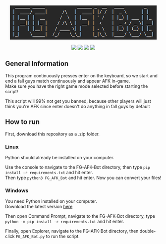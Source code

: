 <p align="center">
  <img src="./logo.png">
</p>

<p align="center">
  <img src="https://img.shields.io/badge/Made%20with-Python-1f425f.svg?style=plastic&logo=python&color=3c7cae&labelColor=ffd841&logoColor=3c7cae">
  <img src="https://img.shields.io/badge/license-GPL-brightgreen.svg?style=plastic&logo=GNU&label=License">
  <img src="https://img.shields.io/badge/version-1.0.-blue.svg?style=plastic&logo=GitHub&color=ff5500&label=Version">
  <img src="https://img.shields.io/badge/pynput-blue.svg?style=plastic&logo=PyPy&color=000000&label=Using">
</p>

## General Information
This program continuously presses enter on the keyboard, so we start and end a fall guys match continuously and appear AFK in-game. \
Make sure you have the right game mode selected before starting the script!

This script will 99% not get you banned, because other players will just think you're AFK since enter doesn't do anything in fall guys by default

## How to run

First, download this repository as a .zip folder.

### Linux 
Python should already be installed on your computer. 

Use the console to navigate to the FG-AFK-Bot directory, then type `pip install -r requirements.txt` and hit enter. \
Then type `python3 FG_AFK_Bot` and hit enter. Now you can convert your files!

### Windows
You need Python installed on your computer. \
Download the latest version [here](https://www.python.org/downloads/) 

Then open Command Prompt, navigate to the FG-AFK-Bot directory, type `python -m pip install -r requirements.txt` and hit enter. 

Finally, open Explorer, navigate to the FG-AFK-Bot directory, then double-click `FG_AFK_Bot.py` to run the script.
